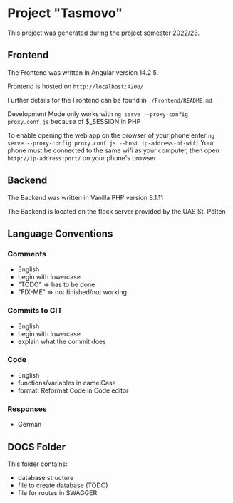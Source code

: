 # Project "Tasmovo"

This project was generated during the project semester 2022/23.

## Frontend
The Frontend was written in Angular version 14.2.5.

Frontend is hosted on `http://localhost:4200/`

Further details for the Frontend can be found in `./Frontend/README.md`

Development Mode only works with `ng serve --proxy-config proxy.conf.js` because of $_SESSION in PHP

To enable opening the web app on the browser of your phone enter `ng serve --proxy-config proxy.conf.js --host ip-address-of-wifi`
Your phone must be connected to the same wifi as your computer, then open  `http://ip-address:port/` on your phone's browser

## Backend
The Backend was written in Vanilla PHP version 8.1.11

The Backend is located on the flock server provided by the UAS St. Pölten

## Language Conventions

### Comments

* English
* begin with lowercase
* "TODO" => has to be done
* "FIX-ME" => not finished/not working

### Commits to GIT

* English
* begin with lowercase
* explain what the commit does

### Code

* English
* functions/variables in camelCase
* format: Reformat Code in Code editor

### Responses
* German

## DOCS Folder
This folder contains:

* database structure
* file to create database (TODO)
* file for routes in SWAGGER
